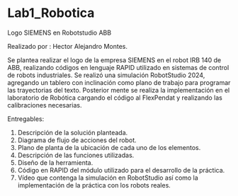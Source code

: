# Lab1_Robotica
Logo SIEMENS en Robotstudio ABB

Realizado por : Hector Alejandro Montes.

Se plantea realizar el logo de la empresa SIEMENS en el robot IRB 140 de ABB, realizando códigos en
lenguaje RAPID utilizado en sistemas de control de robots industriales. Se realizó una simulación 
RobotStudio 2024, agregando un tablero con inclinación como plano de trabajo para programar las 
trayectorias del texto. Posterior mente se realiza la implementación en el laboratorio de Robótica
cargando el código al FlexPendat y realizando las calibraciones necesarias.


Entregables:

1. Descripción de la solución planteada.
2. Diagrama de flujo de acciones del robot.
3. Plano de planta de la ubicación de cada uno de los elementos.
4. Descripción de las funciones utilizadas.
5. Diseño de la herramienta.
6. Código en RAPID del módulo utilizado para el desarrollo de la práctica.
7. Vídeo que contenga la simulación en RobotStudio así como la implementación de la práctica con los robots
   reales.


   
